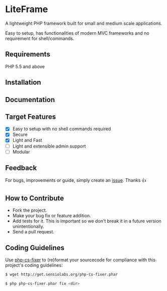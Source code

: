 # LiteFrame
A lightweight PHP framework built for small and medium scale applications.

Easy to setup, has functionalities of modern MVC frameworks and no requirement for shell/commands.

## Requirements
PHP 5.5 and above

## Installation
<!-- Download the latest release [here](#) or use the downloader file [here](#) --->

<!-- 
Composer
```bash
composer create-project avonnadozie/liteframe
```
 --->

<!-- Set `components/logs` to be write-able, preferably `777` --->


## Documentation
<!---
* [Online documentation here](https://avonnadozie.github.io/LiteFrame/) (Recommended)
* [Download as pdf here](#) (Not currently available and not always up to date)
--->

## Target Features
- [x] Easy to setup with no shell commands required
- [x] Secure
- [x] Light and Fast
- [ ] Light and extensible admin support
- [ ] Modular

## Feedback
For bugs, improvements or guide, simply create an [issue](https://github.com/AVONnadozie/LiteFrame/issues). Thanks 👍

## How to Contribute
* Fork the project.
* Make your bug fix or feature addition.
* Add tests for it. This is important so we don't break it in a future version unintentionally.
* Send a pull request.

## Coding Guidelines
Use [php-cs-fixer](https://github.com/FriendsOfPHP/PHP-CS-Fixer) to (re)format your sourcecode for compliance with this project's coding guidelines:

```bash
$ wget http://get.sensiolabs.org/php-cs-fixer.phar

$ php php-cs-fixer.phar fix <dir>
```
